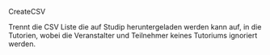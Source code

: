 CreateCSV

Trennt die CSV Liste die auf Studip heruntergeladen werden kann auf, in die Tutorien, wobei die Veranstalter und Teilnehmer keines Tutoriums ignoriert werden.
